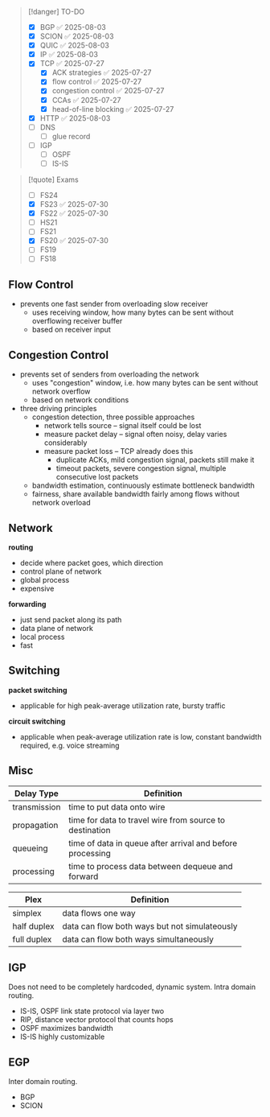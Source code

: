 
> [!danger] TO-DO
> - [x] BGP ✅ 2025-08-03
> - [x] SCION ✅ 2025-08-03
> - [x] QUIC ✅ 2025-08-03
> - [x] IP ✅ 2025-08-03
> - [x] TCP ✅ 2025-07-27
>     - [x] ACK strategies ✅ 2025-07-27
>     - [x] flow control ✅ 2025-07-27
>     - [x] congestion control ✅ 2025-07-27
>     - [x] CCAs ✅ 2025-07-27
>     - [x] head-of-line blocking ✅ 2025-07-27
> - [x] HTTP ✅ 2025-08-03
> - [ ] DNS
>     - [ ] glue record
> - [ ] IGP
> 	- [ ] OSPF
> 	- [ ] IS-IS

> [!quote] Exams
> - [ ] FS24
> - [x] FS23 ✅ 2025-07-30
> - [x] FS22 ✅ 2025-07-30
> - [ ] HS21
> - [ ] FS21
> - [x] FS20 ✅ 2025-07-30
> - [ ] FS19
> - [ ] FS18
> 

## Flow Control
- prevents one fast sender from overloading slow receiver
    - uses receiving window, how many bytes can be sent without overflowing receiver buffer
    - based on receiver input

## Congestion Control
- prevents set of senders from overloading the network
    - uses "congestion" window, i.e. how many bytes can be sent without network overflow
    - based on network conditions
- three driving principles
    - congestion detection, three possible approaches
        - network tells source – signal itself could be lost
        - measure packet delay – signal often noisy, delay varies considerably
        - measure packet loss – TCP already does this
            - duplicate ACKs, mild congestion signal, packets still make it
            - timeout packets, severe congestion signal, multiple consecutive lost packets
    - bandwidth estimation, continuously estimate bottleneck bandwidth
    - fairness, share available bandwidth fairly among flows without network overload



## Network
**routing**
- decide where packet goes, which direction
- control plane of network
- global process
- expensive

**forwarding**
- just send packet along its path
- data plane of network
- local process
- fast


## Switching
**packet switching**
- applicable for high peak-average utilization rate, bursty traffic

**circuit switching**
- applicable when peak-average utilization rate is low, constant bandwidth required, e.g. voice streaming





## Misc
| Delay Type   | Definition                                                |
| ------------ | --------------------------------------------------------- |
| transmission | time to put data onto wire                                |
| propagation  | time for data to travel wire from source to destination   |
| queueing     | time of data in queue after arrival and before processing |
| processing   | time to process data between dequeue and forward          |

| Plex        | Definition                                    |
| ----------- | --------------------------------------------- |
| simplex     | data flows one way                            |
| half duplex | data can flow both ways but not simulateously |
| full duplex | data can flow both ways simultaneously        |


## IGP
Does not need to be completely hardcoded, dynamic system. Intra domain routing.

- IS-IS, OSPF link state protocol via layer two
- RIP, distance vector protocol that counts hops
- OSPF maximizes bandwidth
- IS-IS highly customizable


## EGP
Inter domain routing.

- BGP
- SCION